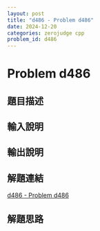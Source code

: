 ```yaml
---
layout: post
title: "d486 - Problem d486"
date: 2024-12-20
categories: zerojudge cpp
problem_id: d486
---
```


# Problem d486

## 題目描述



## 輸入說明



## 輸出說明



## 解題連結

[d486 - Problem d486](https://zerojudge.tw/ShowProblem?problemid=d486)

## 解題思路

